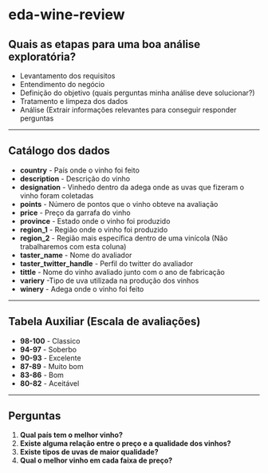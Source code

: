 # eda-wine-review

## Quais as etapas para uma boa análise exploratória?
- Levantamento dos requisitos
- Entendimento do negócio
- Definição do objetivo (quais perguntas minha análise deve solucionar?)
- Tratamento e limpeza dos dados
- Análise (Extrair informações relevantes para conseguir responder perguntas
  
---
## Catálogo dos dados

- **country** - País onde o vinho foi feito
- **description** - Descrição do vinho
- **designation** - Vinhedo dentro da adega onde as uvas que fizeram o vinho foram coletadas
- **points** - Número de pontos que o vinho obteve na avaliação
- **price** - Preço da garrafa do vinho
- **province** - Estado onde o vinho foi produzido
- **region_1** - Região onde o vinho foi produzido
- **region_2** - Região mais específica dentro de uma vinícola (Não trabalharemos com esta coluna)
- **taster_name** - Nome do avaliador
- **taster_twitter_handle** - Perfil do twitter do avaliador
- **tittle** - Nome do vinho avaliado junto com o ano de fabricação
- **variery** -Tipo de uva utilizada na produção dos vinhos
- **winery** - Adega onde o vinho foi feito

 ---

## Tabela Auxiliar (Escala de avaliações)
- **98-100** - Classico
- **94-97** - Soberbo
- **90-93** - Excelente
- **87-89** - Muito bom
- **83-86** - Bom
- **80-82** - Aceitável

  
---

## Perguntas
1. **Qual país tem o melhor vinho?**
2. **Existe alguma relação entre o preço e a qualidade dos vinhos?**
3. **Existe tipos de uvas de maior qualidade?**
4. **Qual o melhor vinho em cada faixa de preço?**
